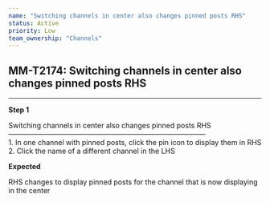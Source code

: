 ```yaml
---
name: "Switching channels in center also changes pinned posts RHS"
status: Active
priority: Low
team_ownership: "Channels"
---
```


## MM-T2174: Switching channels in center also changes pinned posts RHS

---

**Step 1**

Switching channels in center also changes pinned posts RHS\
————————————————————————————\
1\. In one channel with pinned posts, click the pin icon to display them in RHS\
2\. Click the name of a different channel in the LHS

**Expected**

RHS changes to display pinned posts for the channel that is now displaying in the center

